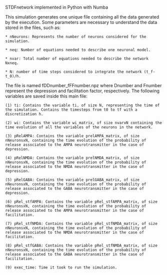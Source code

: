 STDFnetwork implemented in Python with Numba

This simulation generates one unique file containing all the data generated by the execution. Some parameters are necessary to understand the data stored in the files, such as:

    * nNeurons: Represents the number of neurons considered for the simulation.

    * neq: Number of equations needed to describe one neuronal model.

    * nvar: Total number of equations needed to describe the network Nxneq.

    * N: number of time steps considered to integrate the network (t_f-t_0)/h.

The file is named fDDnumber_fFFnumber.npz where Dnumber and Fnumber represent the depression and facilitation factor, respectively. The following variables are saved inside this main file:

    (1) ti: Contains the variable ti, of size N, representing the time of the simulation. Contains the timesteps from t0 to tf with a discretization h.

    (2) wi: Contains the variable wi_matrix, of size nvarxN containing the time evolution of all the variables of the neurons in the network.

    (3) pRelAMPA: Contains the variable prelAMPA_matrix, of size nNeuronsxN, containing the time evolution of the probability of release associated to the AMPA neurotransmitter in the case of depression.

    (4) pRelNMDA: Contains the variable prelNMDA_matrix, of size nNeuronsxN, containing the time evolution of the probability of release associated to the NMDA neurotransmitter in the case of depression.

    (5) pRelGABA: Contains the variable prelGABA_matrix, of size nNeuronsxN, containing the time evolution of the probability of release associated to the GABA neurotransmitter in the case of depression.

    (6) pRel_stfAMPA: Contains the variable pRel_stfAMPA_matrix, of size nNeuronsxN, containing the time evolution of the probability of release associated to the AMPA neurotransmitter in the case of facilitation.

    (7) pRel_stfNMDA: Contains the variable pRel_stfNMDA_matrix, of size nNeuronsxN, containing the time evolution of the probability of release associated to the NMDA neurotransmitter in the case of facilitation.

    (8) pRel_stfGABA: Contains the variable pRel_stfNMDA_matrix, of size nNeuronsxN, containing the time evolution of the probability of release associated to the GABA neurotransmitter in the case of facilitation.

    (9) exec_time: Time it took to run the simulation.
